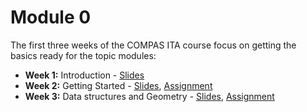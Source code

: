 # Module 0

The first three weeks of the COMPAS ITA course focus on getting the basics ready for the topic modules:

* **Week 1:** Introduction - [Slides](../../slides/week-01_COMPAS-basics.pdf)
* **Week 2:** Getting Started - [Slides](../../slides/week-02_Getting_started.pdf), [Assignment](01_getting_started/README.md)
* **Week 3:** Data structures and Geometry - [Slides](../../slides/week-03_Geometry-and-Data-Structures.pdf), [Assignment](02_datastructures_and_geometry/README.md)
